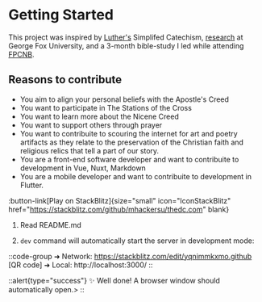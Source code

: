 # Getting Started

This project was inspired by [Luther's](https://catechism.cph.org) Simplifed Catechism, [research](https://digitalcommons.georgefox.edu/dmin/258/) at George Fox University, and a 3-month bible-study I led while attending [FPCNB](https://firstprotestant.com).

## Reasons to contribute

- You aim to align your personal beliefs with the Apostle's Creed
- You want to participate in The Stations of the Cross
- You want to learn more about the Nicene Creed
- You want to support others through prayer
- You want to contribuite to scouring the internet for art and poetry artifacts as they relate to the preservation of the Christian faith and religious relics that tell a part of our story.
- You are a front-end software developer and want to contribuite to development in Vue, Nuxt, Markdown
- You are a mobile developer and want to contribuite to development in Flutter.

:button-link[Play on StackBlitz]{size="small" icon="IconStackBlitz" href="https://stackblitz.com/github/mhackersu/thedc.com" blank}

1. Read README.md

2. `dev` command will automatically start the server in development mode:

::code-group
  ➜ Network:  https://stackblitz.com/edit/yqnimmkxmo.github [QR code]
  ➜ Local:    http://localhost:3000/
::

::alert{type="success"}
✨ Well done! A browser window should automatically open.>
::
